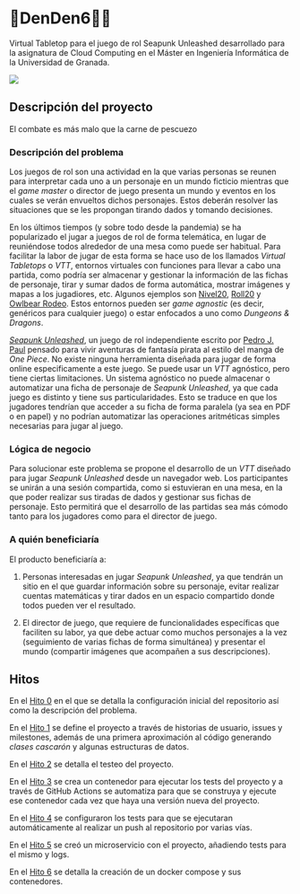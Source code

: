 # :game_die:DenDen6🏴‍☠️

Virtual Tabletop para el juego de rol Seapunk Unleashed desarrollado para la asignatura de Cloud Computing en el Máster en Ingeniería Informática de la Universidad de Granada.

![](https://www.unleashedgames.es/wp-content/uploads/2022/04/Descarga_Portada_Titulo.png)

## Descripción del proyecto

El combate es más malo que la carne de pescuezo

### Descripción del problema

Los juegos de rol son una actividad en la que varias personas se reunen para interpretar cada uno a un personaje en un mundo ficticio mientras que el *game master* o director de juego presenta un mundo y eventos en los cuales se verán envueltos dichos personajes. Estos deberán resolver las situaciones que se les propongan tirando dados y tomando decisiones.

En los últimos tiempos (y sobre todo desde la pandemia) se ha popularizado el jugar a juegos de rol de forma telemática, en lugar de reuniéndose todos alrededor de una mesa como puede ser habitual. Para facilitar la labor de jugar de esta forma se hace uso de los llamados *Virtual Tabletops* o *VTT*, entornos virtuales con funciones para llevar a cabo una partida, como podría ser almacenar y gestionar la información de las fichas de personaje, tirar y sumar dados de forma automática, mostrar imágenes y mapas a los jugadiores, etc. Algunos ejemplos son [Nivel20](https://nivel20.com/), [Roll20](https://roll20.net/) y [Owlbear Rodeo](https://www.owlbear.rodeo/). Estos entornos pueden ser *game agnostic* (es decir, genéricos para cualquier juego) o estar enfocados a uno como *Dungeons & Dragons*.

[*Seapunk Unleashed*](https://www.unleashedgames.es/seapunk-unleashed/), un juego de rol independiente escrito por [Pedro J. Paul](https://twitter.com/Pedro_J_Paul) pensado para vivir aventuras de fantasía pirata al estilo del manga de *One Piece*. No existe ninguna herramienta diseñada para jugar de forma online especificamente a este juego. Se puede usar un *VTT* agnóstico, pero tiene ciertas limitaciones. Un sistema agnóstico no puede almacenar o automatizar una ficha de personaje de *Seapunk Unleashed*, ya que cada juego es distinto y tiene sus particularidades. Esto se traduce en que los jugadores tendrían que acceder a su ficha de forma paralela (ya sea en PDF o en papel) y no podrían automatizar las operaciones aritméticas simples necesarias para jugar al juego.

### Lógica de negocio

Para solucionar este problema se propone el desarrollo de un *VTT* diseñado para jugar *Seapunk Unleashed* desde un navegador web. Los participantes se unirán a una sesión compartida, como si estuvieran en una mesa, en la que poder realizar sus tiradas de dados y gestionar sus fichas de personaje. Esto permitirá que el desarrollo de las partidas sea más cómodo tanto para los jugadores como para el director de juego.

### A quién beneficiaría

El producto beneficiaría a:
1. Personas interesadas en jugar *Seapunk Unleashed*, ya que tendrán un sitio en el que guardar información sobre su personaje, evitar realizar cuentas matemáticas y tirar dados en un espacio compartido donde todos pueden ver el resultado.

2. El director de juego, que requiere de funcionalidades específicas que faciliten su labor, ya que debe actuar como muchos personajes a la vez (seguimiento de varias fichas de forma simultánea) y presentar el mundo (compartir imágenes que acompañen a sus descripciones).

## Hitos

En el [Hito 0](https://github.com/pabloMillanCb/DenDen6/blob/main/doc/hitos/Hito0.md) en el que se detalla la configuración inicial del repositorio así como la descripción del problema.

En el [Hito 1](https://github.com/pabloMillanCb/DenDen6/blob/main/doc/hitos/Hito1.md) se define el proyecto a través de historias de usuario, issues y milestones, además de una primera aproximación al código generando *clases cascarón* y algunas estructuras de datos.

En el [Hito 2](https://github.com/pabloMillanCb/DenDen6/blob/main/doc/hitos/Hito2.md) se detalla el testeo del proyecto.

En el [Hito 3](https://github.com/pabloMillanCb/DenDen6/blob/main/doc/hitos/Hito3.md) se crea un contenedor para ejecutar los tests del proyecto y a través de GitHub Actions se automatiza para que se construya y ejecute ese contenedor cada vez que haya una versión nueva del proyecto.

En el [Hito 4](https://github.com/pabloMillanCb/DenDen6/blob/main/doc/hitos/Hito4.md) se configuraron los tests para que se ejecutaran automáticamente al realizar un push al repositorio por varias vías.

En el [Hito 5](https://github.com/pabloMillanCb/DenDen6/blob/main/doc/hitos/Hito5.md) se creó un microservicio con el proyecto, añadiendo tests para el mismo y logs.

En el [Hito 6](https://github.com/pabloMillanCb/DenDen6/blob/main/doc/hitos/Hito6.md) se detalla la creación de un docker compose y sus contenedores.
